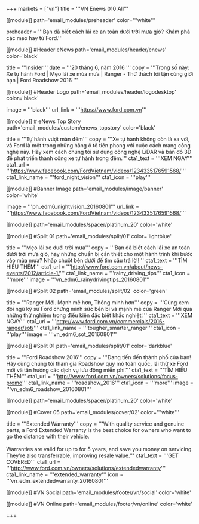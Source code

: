 +++
markets = ["vn"]
title = '''VN Enews 010 All'''


[[module]]
path='email_modules/preheader'
color='''white'''

preheader = '''Bạn đã biết cách lái xe an toàn dưới trời mưa gió? Khám phá các mẹo hay từ Ford.'''

[[module]] #Header eNews
path='email_modules/header/enews'
color='black'

  title = '''Insider'''
  date = '''20 tháng 6, năm 2016 '''
  copy = '''Trong số này:<br />Xe tự hành Ford | Mẹo lái xe mùa mưa | Ranger - Thử thách tới tận cùng giới hạn | Ford Roadshow 2016 '''

[[module]] #Header Logo
path='email_modules/header/logodesktop'
color='black'

  image = '''black'''
  url_link = '''https://www.ford.com.vn'''
 
[[module]] # eNews Top Story
path='email_modules/custom/enews_topstory'
color='black'

  title = '''Tự hành vượt màn đêm'''
  copy = '''Xe tự hành không còn là xa vời, và Ford là một trong những hãng ô tô tiên phong với cuộc cách mạng công nghệ này. Hãy xem cách chúng tôi sử dụng công nghệ LiDAR và bản đồ 3D để phát triển thành công xe tự hành trong đêm.'''
  cta1_text = '''XEM NGAY'''
  cta1_url = '''https://www.facebook.com/FordVietnam/videos/1234335176591568/'''
  cta1_link_name = '''ford_night_vision'''
  cta1_icon = '''play'''

[[module]] #Banner Image
path='email_modules/image/banner'
color='white'

  image = '''ph_edm6_nightvision_20160801'''
  url_link = '''https://www.facebook.com/FordVietnam/videos/1234335176591568/'''

[[module]]
path='email_modules/spacer/platinum_20'
color='white'

[[module]] #Split 01
path='email_modules/split/01'
color='lightblue'

  title = '''Mẹo lái xe dưới trời mưa'''
  copy = '''Bạn đã biết cách lái xe an toàn dưới trời mưa gió, hay những chuẩn bị cần thiết cho một hành trình khi bước vào mùa mưa? Nhấp chuột bên dưới để tìm câu trả lời!'''
  cta1_text = '''TÌM HIỂU THÊM'''
  cta1_url = '''http://www.ford.com.vn/about/news-events/2012/article-1/'''
  cta1_link_name = '''rainy_driving_tips'''
  cta1_icon = '''more'''
  image = '''vn_edm6_rainydrivingtips_20160801'''

[[module]] #Split 02
path='email_modules/split/02'
color='green'

  title = '''Ranger Mới. Mạnh mẽ hơn, Thông minh hơn'''
  copy = '''Cùng xem đội ngũ kỹ sư Ford chứng minh sức bền bỉ và mạnh mẽ của Ranger Mới qua những thử nghiệm trong điều kiện đặc biệt khắc nghiệt.'''
  cta1_text = '''XEM NGAY'''
  cta1_url = '''http://www.ford.com.vn/commercials/2016-ranger/sot/'''
  cta1_link_name = '''tougher_smarter_ranger'''
  cta1_icon = '''play'''
  image = '''vn_edm6_sot_20160801'''

[[module]] #Split 01
path='email_modules/split/01'
color='darkblue'

  title = '''Ford Roadshow 2016'''
  copy = '''Đang tiến đến thành phố của bạn! Hãy cùng chúng tôi tham gia Roadshow quy mô toàn quốc, lái thử xe Ford mới và tận hưởng các dịch vụ lưu động miễn phí.'''
  cta1_text = '''TÌM HIỂU THÊM'''
  cta1_url = '''http://www.ford.com.vn/owners/solutions/focus-promo'''
  cta1_link_name = '''roadshow_2016'''
  cta1_icon = '''more'''
  image = '''vn_edm6_roadshow_20160801'''

[[module]]
path='email_modules/spacer/platinum_20'
color='white'

[[module]] #Cover 05
path='email_modules/cover/02'
color='''white'''

  title = '''Extended Warranty'''
  copy = '''With quality service and genuine parts, a Ford Extended Warranty is the best choice for owners who want to go the distance with their vehicle.<br /><br />Warranties are valid for up to for 5 years, and save you money on servicing. They're also transferrable, improving resale value.'''
  cta1_text = '''GET COVERED'''
  cta1_url = '''http://www.ford.com.vn/owners/solutions/extendedwarranty'''
  cta1_link_name = '''extended_warranty'''
  icon = '''vn_edm_extendedwarranty_20160801'''

[[module]] #VN Social
path='email_modules/footer/vn/social'
color='white'

[[module]] #VN Online
path='email_modules/footer/vn/online'
color='white'


+++